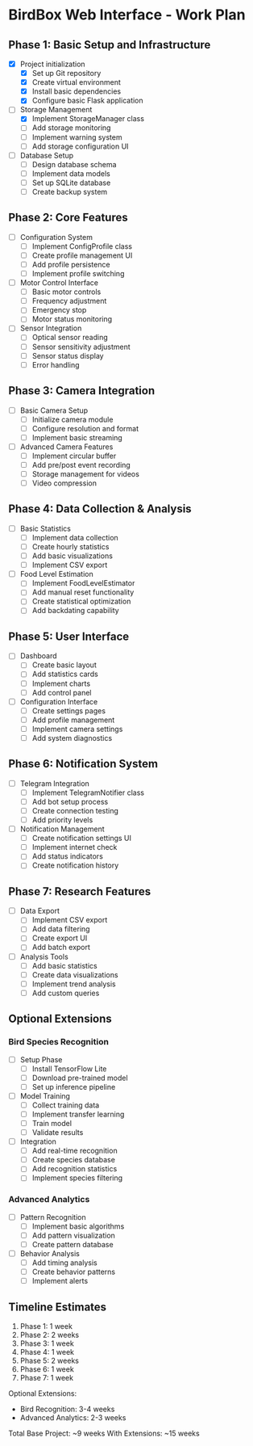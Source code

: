 # BirdBox Web Interface - Work Plan

## Phase 1: Basic Setup and Infrastructure
- [x] Project initialization
  - [x] Set up Git repository
  - [x] Create virtual environment
  - [x] Install basic dependencies
  - [x] Configure basic Flask application

- [ ] Storage Management
  - [x] Implement StorageManager class
  - [ ] Add storage monitoring
  - [ ] Implement warning system
  - [ ] Add storage configuration UI

- [ ] Database Setup
  - [ ] Design database schema
  - [ ] Implement data models
  - [ ] Set up SQLite database
  - [ ] Create backup system

## Phase 2: Core Features
- [ ] Configuration System
  - [ ] Implement ConfigProfile class
  - [ ] Create profile management UI
  - [ ] Add profile persistence
  - [ ] Implement profile switching

- [ ] Motor Control Interface
  - [ ] Basic motor controls
  - [ ] Frequency adjustment
  - [ ] Emergency stop
  - [ ] Motor status monitoring

- [ ] Sensor Integration
  - [ ] Optical sensor reading
  - [ ] Sensor sensitivity adjustment
  - [ ] Sensor status display
  - [ ] Error handling

## Phase 3: Camera Integration
- [ ] Basic Camera Setup
  - [ ] Initialize camera module
  - [ ] Configure resolution and format
  - [ ] Implement basic streaming

- [ ] Advanced Camera Features
  - [ ] Implement circular buffer
  - [ ] Add pre/post event recording
  - [ ] Storage management for videos
  - [ ] Video compression

## Phase 4: Data Collection & Analysis
- [ ] Basic Statistics
  - [ ] Implement data collection
  - [ ] Create hourly statistics
  - [ ] Add basic visualizations
  - [ ] Implement CSV export

- [ ] Food Level Estimation
  - [ ] Implement FoodLevelEstimator
  - [ ] Add manual reset functionality
  - [ ] Create statistical optimization
  - [ ] Add backdating capability

## Phase 5: User Interface
- [ ] Dashboard
  - [ ] Create basic layout
  - [ ] Add statistics cards
  - [ ] Implement charts
  - [ ] Add control panel

- [ ] Configuration Interface
  - [ ] Create settings pages
  - [ ] Add profile management
  - [ ] Implement camera settings
  - [ ] Add system diagnostics

## Phase 6: Notification System
- [ ] Telegram Integration
  - [ ] Implement TelegramNotifier class
  - [ ] Add bot setup process
  - [ ] Create connection testing
  - [ ] Add priority levels

- [ ] Notification Management
  - [ ] Create notification settings UI
  - [ ] Implement internet check
  - [ ] Add status indicators
  - [ ] Create notification history

## Phase 7: Research Features
- [ ] Data Export
  - [ ] Implement CSV export
  - [ ] Add data filtering
  - [ ] Create export UI
  - [ ] Add batch export

- [ ] Analysis Tools
  - [ ] Add basic statistics
  - [ ] Create data visualizations
  - [ ] Implement trend analysis
  - [ ] Add custom queries

## Optional Extensions

### Bird Species Recognition
- [ ] Setup Phase
  - [ ] Install TensorFlow Lite
  - [ ] Download pre-trained model
  - [ ] Set up inference pipeline

- [ ] Model Training
  - [ ] Collect training data
  - [ ] Implement transfer learning
  - [ ] Train model
  - [ ] Validate results

- [ ] Integration
  - [ ] Add real-time recognition
  - [ ] Create species database
  - [ ] Add recognition statistics
  - [ ] Implement species filtering

### Advanced Analytics
- [ ] Pattern Recognition
  - [ ] Implement basic algorithms
  - [ ] Add pattern visualization
  - [ ] Create pattern database

- [ ] Behavior Analysis
  - [ ] Add timing analysis
  - [ ] Create behavior patterns
  - [ ] Implement alerts

## Timeline Estimates
1. Phase 1: 1 week
2. Phase 2: 2 weeks
3. Phase 3: 1 week
4. Phase 4: 1 week
5. Phase 5: 2 weeks
6. Phase 6: 1 week
7. Phase 7: 1 week

Optional Extensions:
- Bird Recognition: 3-4 weeks
- Advanced Analytics: 2-3 weeks

Total Base Project: ~9 weeks
With Extensions: ~15 weeks

